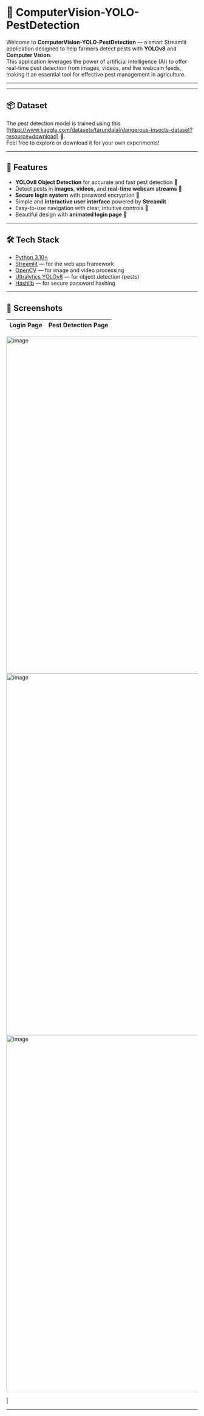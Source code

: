 # 🐛 ComputerVision-YOLO-PestDetection

Welcome to **ComputerVision-YOLO-PestDetection** — a smart Streamlit application designed to help farmers detect pests with **YOLOv8** and **Computer Vision**.  
This application leverages the power of artificial intelligence (AI) to offer real-time pest detection from images, videos, and live webcam feeds, making it an essential tool for effective pest management in agriculture.

---
---

## 📦 Dataset

The pest detection model is trained using this [https://www.kaggle.com/datasets/tarundalal/dangerous-insects-dataset?resource=download] 🐞.  
Feel free to explore or download it for your own experiments!

---

## 🚀 Features

- **YOLOv8 Object Detection** for accurate and fast pest detection 🤖
- Detect pests in **images**, **videos**, and **real-time webcam streams** 🎥
- **Secure login system** with password encryption 🔐
- Simple and **interactive user interface** powered by **Streamlit**
- Easy-to-use navigation with clear, intuitive controls 📱
- Beautiful design with **animated login page** 🌿

---

## 🛠️ Tech Stack

- [Python 3.10+](https://www.python.org/)
- [Streamlit](https://streamlit.io/) — for the web app framework
- [OpenCV](https://opencv.org/) — for image and video processing
- [Ultralytics YOLOv8](https://docs.ultralytics.com/) — for object detection (pests)
- [Hashlib](https://docs.python.org/3/library/hashlib.html) — for secure password hashing

---

## 📸 Screenshots

| Login Page | Pest Detection Page |
|:----------:|:-------------------:|
<img width="888" alt="image" src="https://github.com/user-attachments/assets/793ca9fa-920b-4bac-b46c-013b31c71aad" />
<img width="953" alt="image" src="https://github.com/user-attachments/assets/13c1dc8a-3451-4999-8108-34bd290f3f4b" />
<img width="941" alt="image" src="https://github.com/user-attachments/assets/4d9067ed-743d-4fa8-9964-ef3cca104415" />



|

---




